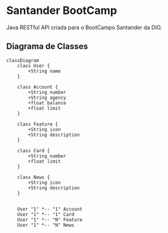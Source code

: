 # Santander BootCamp
Java RESTful API criada para o BootCampo Santander da DIO.

## Diagrama de Classes

```mermaid
classDiagram
    class User {
        +String name
    }

    class Account {
        +String number
        +String agency
        +float balance
        +float limit
    }

    class Feature {
        +String icon
        +String description
    }

    class Card {
        +String number
        +float limit
    }

    class News {
        +String icon
        +String description
    }


    User "1" *-- "1" Account
    User "1" *-- "1" Card
    User "1" *-- "N" Feature
    User "1" *-- "N" News
```
